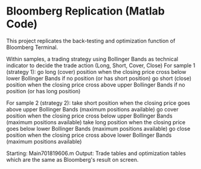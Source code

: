 # Bloomberg Replication <BTST> (Matlab Code)
This project replicates the back-testing and optimization function of Bloomberg Terminal.

Within samples, a trading strategy using Bollinger Bands as technical indicator to decide the trade action (Long, Short, Cover, Close) 
For sample 1 (strategy 1): 
go long (cover) position when the closing price cross below lower Bollinger Bands if no position (or has short position) 
go short (close) position when the closing price cross above upper Bollinger Bands if no position (or has long position)

For sample 2 (strategy 2): 
take short position when the closing price goes above upper Bollinger Bands (maximum positions available) 
go cover position when the closing price cross below upper Bollinger Bands (maximum positions available) 
take long position when the closing price goes below lower Bollinger Bands (maximum positions available) 
go close position when the closing price cross above lower Bollinger Bands (maximum positions available)

Starting: Main701819606.m
Output: Trade tables and optimization tables which are the same as Bloomberg's result on screen.
